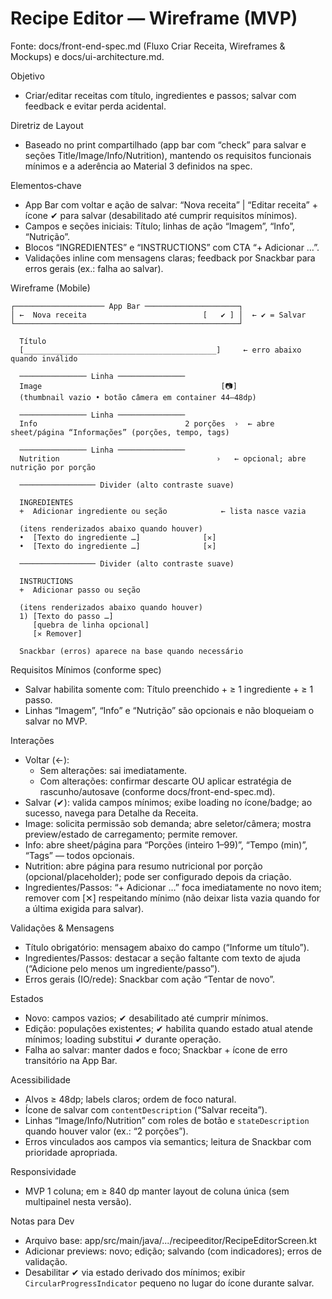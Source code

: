 # Recipe Editor — Wireframe (MVP)

Fonte: docs/front-end-spec.md (Fluxo Criar Receita, Wireframes & Mockups) e docs/ui-architecture.md.

Objetivo
- Criar/editar receitas com título, ingredientes e passos; salvar com feedback e evitar perda acidental.

Diretriz de Layout
- Baseado no print compartilhado (app bar com “check” para salvar e seções Title/Image/Info/Nutrition), mantendo os requisitos funcionais mínimos e a aderência ao Material 3 definidos na spec.

Elementos‑chave
- App Bar com voltar e ação de salvar: “Nova receita” | “Editar receita” + ícone ✔ para salvar (desabilitado até cumprir requisitos mínimos).
- Campos e seções iniciais: Título; linhas de ação “Imagem”, “Info”, “Nutrição”.
- Blocos “INGREDIENTES” e “INSTRUCTIONS” com CTA “+ Adicionar …”.
- Validações inline com mensagens claras; feedback por Snackbar para erros gerais (ex.: falha ao salvar).

Wireframe (Mobile)

```
┌──────────────────── App Bar ─────────────────────┐
│ ←  Nova receita                          [   ✔ ] │  ← ✔ = Salvar
└──────────────────────────────────────────────────┘

  Título
  [___________________________________________]     ← erro abaixo quando inválido

  ─────────────── Linha ───────────────
  Image                                        [📷]
  (thumbnail vazio • botão câmera em container 44–48dp)

  ─────────────── Linha ───────────────
  Info                                 2 porções  ›  ← abre sheet/página “Informações” (porções, tempo, tags)

  ─────────────── Linha ───────────────
  Nutrition                                   ›   ← opcional; abre nutrição por porção

  ───────────────── Divider (alto contraste suave)

  INGREDIENTES
  +  Adicionar ingrediente ou seção            ← lista nasce vazia

  (itens renderizados abaixo quando houver)
  •  [Texto do ingrediente …]              [✕]
  •  [Texto do ingrediente …]              [✕]

  ───────────────── Divider (alto contraste suave)

  INSTRUCTIONS
  +  Adicionar passo ou seção

  (itens renderizados abaixo quando houver)
  1) [Texto do passo …]
     [quebra de linha opcional]
     [✕ Remover]

  Snackbar (erros) aparece na base quando necessário
```

Requisitos Mínimos (conforme spec)
- Salvar habilita somente com: Título preenchido + ≥ 1 ingrediente + ≥ 1 passo.
- Linhas “Imagem”, “Info” e “Nutrição” são opcionais e não bloqueiam o salvar no MVP.

Interações
- Voltar (←):
  - Sem alterações: sai imediatamente.
  - Com alterações: confirmar descarte OU aplicar estratégia de rascunho/autosave (conforme docs/front-end-spec.md).
- Salvar (✔): valida campos mínimos; exibe loading no ícone/badge; ao sucesso, navega para Detalhe da Receita.
- Image: solicita permissão sob demanda; abre seletor/câmera; mostra preview/estado de carregamento; permite remover.
- Info: abre sheet/página para “Porções (inteiro 1–99)”, “Tempo (min)”, “Tags” — todos opcionais.
- Nutrition: abre página para resumo nutricional por porção (opcional/placeholder); pode ser configurado depois da criação.
- Ingredientes/Passos: “+ Adicionar …” foca imediatamente no novo item; remover com [✕] respeitando mínimo (não deixar lista vazia quando for a última exigida para salvar).

Validações & Mensagens
- Título obrigatório: mensagem abaixo do campo (“Informe um título”).
- Ingredientes/Passos: destacar a seção faltante com texto de ajuda (“Adicione pelo menos um ingrediente/passo”).
- Erros gerais (IO/rede): Snackbar com ação “Tentar de novo”.

Estados
- Novo: campos vazios; ✔ desabilitado até cumprir mínimos.
- Edição: populações existentes; ✔ habilita quando estado atual atende mínimos; loading substitui ✔ durante operação.
- Falha ao salvar: manter dados e foco; Snackbar + ícone de erro transitório na App Bar.

Acessibilidade
- Alvos ≥ 48dp; labels claros; ordem de foco natural.
- Ícone de salvar com `contentDescription` (“Salvar receita”).
- Linhas “Image/Info/Nutrition” com roles de botão e `stateDescription` quando houver valor (ex.: “2 porções”).
- Erros vinculados aos campos via semantics; leitura de Snackbar com prioridade apropriada.

Responsividade
- MVP 1 coluna; em ≥ 840 dp manter layout de coluna única (sem multipainel nesta versão).

Notas para Dev
- Arquivo base: app/src/main/java/.../recipeeditor/RecipeEditorScreen.kt
- Adicionar previews: novo; edição; salvando (com indicadores); erros de validação.
- Desabilitar ✔ via estado derivado dos mínimos; exibir `CircularProgressIndicator` pequeno no lugar do ícone durante salvar.
